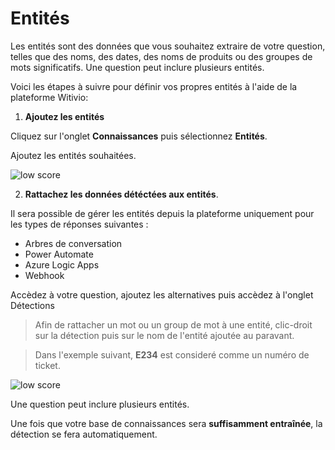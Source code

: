 # Entités

Les entités sont des données que vous souhaitez extraire de votre question, telles que des noms, des dates, des noms de produits ou des groupes de mots significatifs. Une question peut inclure plusieurs entités.

Voici les étapes à suivre pour définir vos propres entités à l'aide de la plateforme Witivio:

1. **Ajoutez les entités**

Cliquez sur l'onglet **Connaissances** puis sélectionnez **Entités**.

Ajoutez les entités souhaitées.

<div class="image_center">
  <img :src="$withBase('/assets/img/fr/connaissances/entites1.png')" alt="low score">
</div>



2. **Rattachez les données détéctées aux entités**.  

Il sera possible de gérer les entités depuis la plateforme uniquement pour les types de réponses suivantes : 

- Arbres de conversation
- Power Automate 
- Azure Logic Apps
- Webhook

Accèdez à votre question, ajoutez les alternatives puis accèdez à l'onglet Détections


> Afin de rattacher un mot ou un group de mot à une entité, clic-droit sur la détection puis sur le nom de l'entité ajoutée au paravant.

> Dans l'exemple suivant, **E234** est consideré comme un numéro de ticket. 

<div class="image_center">
  <img :src="$withBase('/assets/img/fr/connaissances/entites2.png')" alt="low score">
</div>


Une question peut inclure plusieurs entités.

Une fois que votre base de connaissances sera **suffisamment entraînée**, la détection se fera automatiquement.


